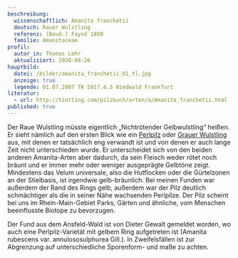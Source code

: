 ```yaml
---
beschreibung:
  wissenschaftlich: Amanita franchetii
  deutsch: Rauer Wulstling
  referenz: (Boud.) Fayod 1889
  familie: Amanitaceae
profil:
  autor_in: Thomas Lehr
  aktualisiert: 2020-08-26
hauptbild:
  datei: /bilder/amanita_franchetii_01_tl.jpg
  anzeige: true
  legende: 01.07.2007 TK 5817.4.3 Niedwald Frankfurt
literatur:
  - url: http://tintling.com/pilzbuch/arten/a/Amanita_franchetii.html
published: true
---
```

Der Raue Wulstling müsste eigentlich „Nichtrötender Gelbwulstling“ heißen. Er sieht nämlich auf den ersten Blick wie ein [Perlpilz](/pilze/amanita-rubescens-perlpilz) oder [Grauer Wulstling](/pilze/amanita-excelsa-grauer-wulstling) aus, mit denen er tatsächlich eng verwandt ist und von denen er auch lange Zeit nicht unterschieden wurde. Er unterscheidet sich von den beiden anderen Amanita-Arten aber dadurch, da sein Fleisch weder rötet noch bräunt und er immer mehr oder weniger ausgeprägte Gelbtöne zeigt. Mindestens das Velum universale, also die Hutflocken oder die Gürtelzonen an der Stielbasis, ist irgendwie gelb-bräunlich. Bei meinen Funden war außerdem der Rand des Rings gelb, außerdem war der Pilz deutlich schmächtiger als die in seiner Nähe wachsenden Perlpilze. Der Pilz scheint bei uns im Rhein-Main-Gebiet Parks, Gärten und ähnliche, vom Menschen beeinflusste Biotope zu bevorzugen.

Der Fund aus dem Ansfeld-Wald ist von Dieter Gewalt gemeldet worden, wo auch eine Perlpilz-Varietät mit gelbem Ring aufgetreten ist (Amanita rubescens var. annulososulphurea Gill.). In Zweifelsfällen ist zur Abgrenzung auf unterschiedliche Sporenform- und maße zu achten.